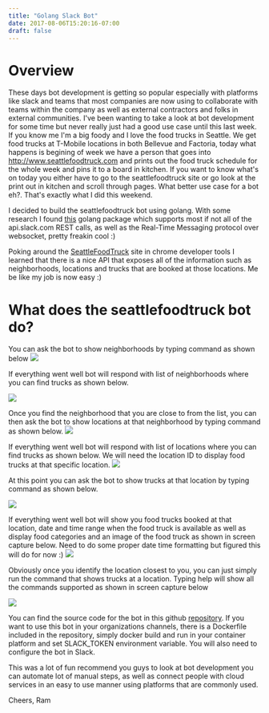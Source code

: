 ```yaml
---
title: "Golang Slack Bot"
date: 2017-08-06T15:20:16-07:00
draft: false
---
```


# Overview
These days bot development is getting so popular especially with platforms like slack and teams that most companies are now using to collaborate with teams within the company as well as external contractors and folks in external communities. I've been wanting to take a look at bot development for some time but never really just had a good use case until this last week. If you know me I'm a big foody and I love the food trucks in Seattle. We get food trucks at T-Mobile locations in both Bellevue and Factoria, today what happens is begining of week we have a person that goes into http://www.seattlefoodtruck.com and prints out the food truck schedule for the whole week and pins it to a board in kitchen. If you want to know what's on today you either have to go to the seattlefoodtruck site or go look at the print out in kitchen and scroll through pages. What better use case for a bot eh?. That's exactly what I did this weekend.

I decided to build the seattlefoodtruck bot using golang. With some research I found [this](https://github.com/nlopes/slack) golang package which supports most if not all of the api.slack.com REST calls, as well as the Real-Time Messaging protocol over websocket, pretty freakin cool :)

Poking around the [SeattleFoodTruck](http://www.seattlefoodtruck.com) site in chrome developer tools I learned that there is a nice API that exposes all of the information such as neighborhoods, locations and trucks that are booked at those locations. Me be like my job is now easy :)

# What does the seattlefoodtruck bot do?
You can ask the bot to show neighborhoods by typing command as shown below
![](/images/bot1.png?raw=true)

If everything went well bot will respond with list of neighborhoods where you can find trucks as shown below. 

![](/images/bot2.png?raw=true)

Once you find the neighborhood that you are close to from the list, you can then ask the bot to show locations at that neighborhood by typing command as shown below.
![](/images/bot3.png?raw=true)

If everything went well bot will respond with list of locations where you can find trucks as shown below. We will need the location ID to display food trucks at that specific location. 
![](/images/bot4.png?raw=true)

At this point you can ask the bot to show trucks at that location by typing command as shown below.

![](/images/bot5.png?raw=true)

If everything went well bot will show you food trucks booked at that location, date and time range when the food truck is available as well as display food categories and an image of the food truck as shown in screen capture below. Need to do some proper date time formatting but figured this will do for now :)
![](/images/bot6.png?raw=true)

Obviously once you identify the location closest to you, you can just simply run the command that shows trucks at a location. Typing help will show all the commands supported as shown in screen capture below

![](/images/bot7.png?raw=true)

You can find the source code for the bot in this github [repository](https://github.com/rprakashg/foodtruck-slack-bot). If you want to use this bot in your organizations channels, there is a Dockerfile included in the repository, simply docker build and run in your container platform and set SLACK_TOKEN environment variable. You will also need to configure the bot in Slack.

This was a lot of fun recommend you guys to look at bot development you can automate lot of manual steps, as well as connect people with cloud services in an easy to use manner using platforms that are commonly used.

Cheers,
Ram


